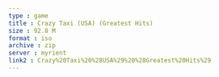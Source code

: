 ```yaml
---
type : game
title : Crazy Taxi (USA) (Greatest Hits)
size : 92.8 M
format : iso
archive : zip
server : myrient
link2 : Crazy%20Taxi%20%28USA%29%20%28Greatest%20Hits%29
---
```

